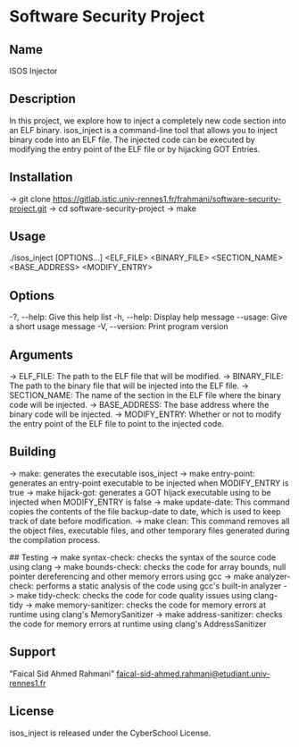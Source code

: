 # Software Security Project

## Name
ISOS Injector

## Description
In this project, we explore how to inject a completely new code section into an ELF binary. isos_inject is a command-line tool that allows you to inject binary code into an ELF file. The injected code can be executed by modifying the entry point of the ELF file or by hijacking GOT Entries.

## Installation
-> git clone https://gitlab.istic.univ-rennes1.fr/frahmani/software-security-project.git
-> cd software-security-project
-> make

## Usage
./isos_inject [OPTIONS...] <ELF_FILE> <BINARY_FILE> <SECTION_NAME> <BASE_ADDRESS> <MODIFY_ENTRY>

## Options
-?, --help: Give this help list
-h, --help: Display help message
--usage: Give a short usage message
-V, --version: Print program version

## Arguments
-> ELF_FILE: The path to the ELF file that will be modified.
-> BINARY_FILE: The path to the binary file that will be injected into the ELF file.
-> SECTION_NAME: The name of the section in the ELF file where the binary code will be injected.
-> BASE_ADDRESS: The base address where the binary code will be injected.
-> MODIFY_ENTRY: Whether or not to modify the entry point of the ELF file to point to the injected code.

## Building

-> make: generates the executable isos_inject
-> make entry-point: generates an entry-point executable to be injected when MODIFY_ENTRY is true
-> make hijack-got: generates a GOT hijack executable using to be injected when MODIFY_ENTRY is false
-> make update-date: This command copies the contents of the file backup-date to date, which is used to keep track of date before modification.
-> make clean: This command removes all the object files, executable files, and other temporary files generated during the compilation process.

## Testing
-> make syntax-check: checks the syntax of the source code using clang
-> make bounds-check: checks the code for array bounds, null pointer dereferencing and other memory errors using gcc
-> make analyzer-check: performs a static analysis of the code using gcc's built-in analyzer
-> make tidy-check: checks the code for code quality issues using clang-tidy
-> make memory-sanitizer: checks the code for memory errors at runtime using clang's MemorySanitizer
-> make address-sanitizer: checks the code for memory errors at runtime using clang's AddressSanitizer

## Support
"Faical Sid Ahmed Rahmani" <faical-sid-ahmed.rahmani@etudiant.univ-rennes1.fr>

## License
isos_inject is released under the CyberSchool License.
